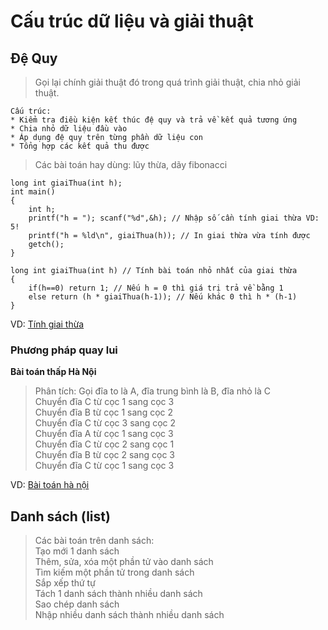 # Cấu trúc dữ liệu và giải thuật
## Đệ Quy
> Gọi lại chính giải thuật đó trong quá trình giải thuật, chia nhỏ giải thuật.  

	Cấu trúc:  
	* Kiểm tra điều kiện kết thúc đệ quy và trả về kết quả tương ứng  
	* Chia nhỏ dữ liệu đầu vào  
	* Áp dụng đệ quy trên từng phần dữ liệu con  
	* Tổng hợp các kết quả thu được  


> Các bài toán hay dùng: lũy thừa, dãy fibonacci  

	long int giaiThua(int h);  
	int main()  
	{  
		int h;  
		printf("h = "); scanf("%d",&h); // Nhập số cần tính giai thừa VD: 5!  
		printf("h = %ld\n", giaiThua(h)); // In giai thừa vừa tính được  
		getch();  
	}  

	long int giaiThua(int h) // Tính bài toán nhỏ nhất của giai thừa  
	{  
		if(h==0) return 1; // Nếu h = 0 thì giá trị trả về bằng 1  
		else return (h * giaiThua(h-1)); // Nếu khác 0 thì h * (h-1)   
	}   
VD: [Tính giai thừa](https://github.com/quangnd512/CTDL-GT/blob/master/De-quy-giai-thua.cpp)  
	
### Phương pháp quay lui
**Bài toán thấp Hà Nội**  
> Phân tích: Gọi đĩa to là A, đĩa trung bình là B, đĩa nhỏ là C  
> Chuyển đĩa C từ cọc 1 sang cọc 3  
> Chuyển đĩa B từ cọc 1 sang cọc 2  
> Chuyển đĩa C từ cọc 3 sang cọc 2   
> Chuyển đĩa A từ cọc 1 sang cọc 3  
> Chuyển đĩa C từ cọc 2 sang cọc 1  
> Chuyển đĩa B từ cọc 2 sang cọc 3  
> Chuyển đĩa C từ cọc 1 sang cọc 3  

VD: [Bài toán hà nội](https://github.com/quangnd512/CTDL-GT/blob/master/Thap-ha-hoi.cpp)  


## Danh sách (list)
> Các bài toán trên danh sách:  
> Tạo mới 1 danh sách  
> Thêm, sửa, xóa một phần tử vào danh sách  
> Tìm kiếm một phần tử trong danh sách  
> Sắp xếp thứ tự  
> Tách 1 danh sách thành nhiều danh sách  
> Sao chép danh sách  
> Nhập nhiều danh sách thành nhiều danh sách   